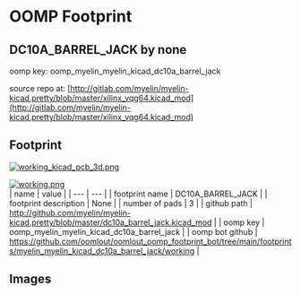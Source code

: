 # OOMP Footprint  
## DC10A_BARREL_JACK  by none  
  
oomp key: oomp_myelin_myelin_kicad_dc10a_barrel_jack  
  
source repo at: [http://gitlab.com/myelin/myelin-kicad.pretty/blob/master/xilinx_vqg64.kicad_mod](http://gitlab.com/myelin/myelin-kicad.pretty/blob/master/xilinx_vqg64.kicad_mod)  
## Footprint  
  
[![working_kicad_pcb_3d.png](working_kicad_pcb_3d_600.png)](working_kicad_pcb_3d.png)  
  
[![working.png](working_600.png)](working.png)  
| name | value | 
| --- | --- | 
| footprint name | DC10A_BARREL_JACK | 
| footprint description | None | 
| number of pads | 3 | 
| github path | http://github.com/myelin/myelin-kicad.pretty/blob/master/dc10a_barrel_jack.kicad_mod | 
| oomp key | oomp_myelin_myelin_kicad_dc10a_barrel_jack | 
| oomp bot github | https://github.com/oomlout/oomlout_oomp_footprint_bot/tree/main/footprints/myelin_myelin_kicad_dc10a_barrel_jack/working | 
## Images  
